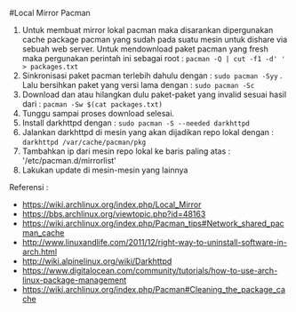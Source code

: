 #Local Mirror Pacman

1. Untuk membuat mirror lokal pacman maka disarankan dipergunakan cache package pacman yang sudah pada suatu mesin untuk dishare via sebuah web server. Untuk mendownload paket pacman yang fresh maka pergunakan perintah ini sebagai root : `pacman -Q | cut -f1 -d' ' > packages.txt`
2. Sinkronisasi paket pacman terlebih dahulu dengan : `sudo pacman -Syy` . Lalu bersihkan paket yang versi lama dengan : `sudo pacman -Sc`
3. Download dan atau hilangkan dulu paket-paket yang invalid sesuai hasil dari : `pacman -Sw $(cat packages.txt)`
4. Tunggu sampai proses download selesai.
5. Install darkhttpd dengan : `sudo pacman -S --needed darkhttpd`
6. Jalankan darkhttpd di mesin yang akan dijadikan repo lokal dengan : `darkhttpd /var/cache/pacman/pkg`
7. Tambahkan ip dari mesin repo lokal ke baris paling atas : '/etc/pacman.d/mirrorlist'
8. Lakukan update di mesin-mesin yang lainnya

Referensi :
- https://wiki.archlinux.org/index.php/Local_Mirror
- https://bbs.archlinux.org/viewtopic.php?id=48163
- https://wiki.archlinux.org/index.php/Pacman_tips#Network_shared_pacman_cache
- http://www.linuxandlife.com/2011/12/right-way-to-uninstall-software-in-arch.html
- http://wiki.alpinelinux.org/wiki/Darkhttpd
- https://www.digitalocean.com/community/tutorials/how-to-use-arch-linux-package-management
- https://wiki.archlinux.org/index.php/Pacman#Cleaning_the_package_cache
